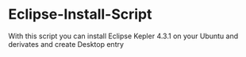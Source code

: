 Eclipse-Install-Script
======================

With this script you can install Eclipse Kepler 4.3.1 on your Ubuntu and derivates and create Desktop entry
